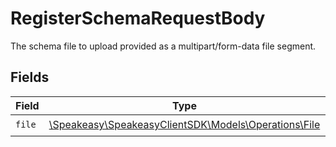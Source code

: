 # RegisterSchemaRequestBody

The schema file to upload provided as a multipart/form-data file segment.


## Fields

| Field                                                                                   | Type                                                                                    | Required                                                                                | Description                                                                             |
| --------------------------------------------------------------------------------------- | --------------------------------------------------------------------------------------- | --------------------------------------------------------------------------------------- | --------------------------------------------------------------------------------------- |
| `file`                                                                                  | [\Speakeasy\SpeakeasyClientSDK\Models\Operations\File](../../Models/Operations/File.md) | :heavy_check_mark:                                                                      | N/A                                                                                     |